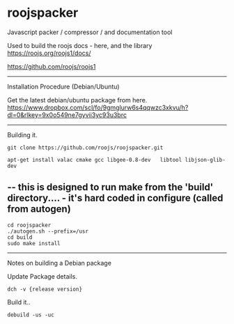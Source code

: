 # roojspacker
Javascript packer / compressor / and documentation tool

Used to build the roojs docs - here, and the library
https://roojs.org/roojs1/docs/

https://github.com/roojs/roojs1

---
Installation Procedure (Debian/Ubuntu)

Get the latest debian/ubuntu package from here.
https://www.dropbox.com/scl/fo/9gmglurw6s4qqwzc3xkvu/h?dl=0&rlkey=9x0o549ne7gyvii3yc93u3brc

---

Building it.
    
    git clone https://github.com/roojs/roojspacker.git

    apt-get install valac cmake gcc libgee-0.8-dev   libtool libjson-glib-dev


## -- this is designed to run make from the 'build' directory.... - it's hard coded in configure (called from autogen)

    cd roojspacker
    ./autogen.sh --prefix=/usr
    cd build
    sudo make install
 

---

Notes on building a Debian package

Update Package details.
    
    dch -v {release version}

Build it..

    debuild -us -uc

    


